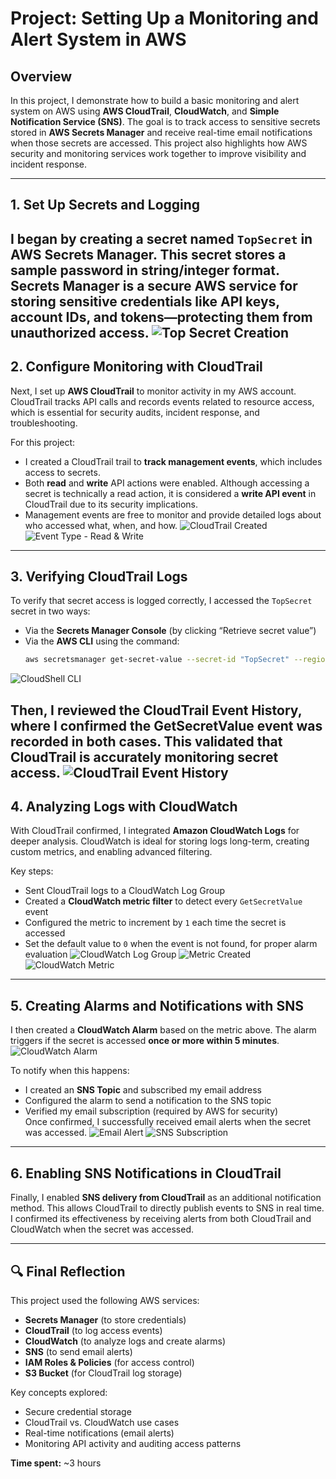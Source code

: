 # Project: Setting Up a Monitoring and Alert System in AWS

## Overview  
In this project, I demonstrate how to build a basic monitoring and alert system on AWS using **AWS CloudTrail**, **CloudWatch**, and **Simple Notification Service (SNS)**. The goal is to track access to sensitive secrets stored in **AWS Secrets Manager** and receive real-time email notifications when those secrets are accessed. This project also highlights how AWS security and monitoring services work together to improve visibility and incident response.

---

## 1. Set Up Secrets and Logging  
I began by creating a secret named `TopSecret` in **AWS Secrets Manager**. This secret stores a sample password in string/integer format.  
Secrets Manager is a secure AWS service for storing sensitive credentials like API keys, account IDs, and tokens—protecting them from unauthorized access.
![Top Secret Creation](cs/topsecret-creation.png)
---

## 2. Configure Monitoring with CloudTrail 
Next, I set up **AWS CloudTrail** to monitor activity in my AWS account. CloudTrail tracks API calls and records events related to resource access, which is essential for security audits, incident response, and troubleshooting.

For this project:
- I created a CloudTrail trail to **track management events**, which includes access to secrets.
- Both **read** and **write** API actions were enabled. Although accessing a secret is technically a read action, it is considered a **write API event** in CloudTrail due to its security implications.
- Management events are free to monitor and provide detailed logs about who accessed what, when, and how.
![CloudTrail Created](cs/cloudtrail-created.png)
![Event Type - Read & Write](cs/event-type-r-w.png)

---

## 3. Verifying CloudTrail Logs  
To verify that secret access is logged correctly, I accessed the `TopSecret` secret in two ways:
- Via the **Secrets Manager Console** (by clicking “Retrieve secret value”)
- Via the **AWS CLI** using the command:  
  ```bash
  aws secretsmanager get-secret-value --secret-id "TopSecret" --region us-east-1
  ```
![CloudShell CLI](cs/cloudshell-cli.png)

Then, I reviewed the **CloudTrail Event History**, where I confirmed the **GetSecretValue** event was recorded in both cases. This validated that CloudTrail is accurately monitoring secret access.
![CloudTrail Event History](cs/cloudtrail-event-history.png)
---

## 4. Analyzing Logs with CloudWatch  
With CloudTrail confirmed, I integrated **Amazon CloudWatch Logs** for deeper analysis. CloudWatch is ideal for storing logs long-term, creating custom metrics, and enabling advanced filtering.

Key steps:
- Sent CloudTrail logs to a CloudWatch Log Group  
- Created a **CloudWatch metric filter** to detect every `GetSecretValue` event  
- Configured the metric to increment by `1` each time the secret is accessed  
- Set the default value to `0` when the event is not found, for proper alarm evaluation
![CloudWatch Log Group](cs/cloudwatch-log-group.png)
![Metric Created](cs/cw-metric-created.png)
![CloudWatch Metric](cs/cloudwatch-metric.png)
---

## 5. Creating Alarms and Notifications with SNS  
I then created a **CloudWatch Alarm** based on the metric above. The alarm triggers if the secret is accessed **once or more within 5 minutes**.
![CloudWatch Alarm](cs/alarm-created.png)

To notify when this happens:
- I created an **SNS Topic** and subscribed my email address  
- Configured the alarm to send a notification to the SNS topic  
- Verified my email subscription (required by AWS for security)  
Once confirmed, I successfully received email alerts when the secret was accessed.
![Email Alert](cs/email-alert.png)
![SNS Subscription](cs/subscription-confirmed.png)

---

## 6. Enabling SNS Notifications in CloudTrail  
Finally, I enabled **SNS delivery from CloudTrail** as an additional notification method. This allows CloudTrail to directly publish events to SNS in real time. I confirmed its effectiveness by receiving alerts from both CloudTrail and CloudWatch when the secret was accessed.

---

## 🔍 Final Reflection  
This project used the following AWS services:  
- **Secrets Manager** (to store credentials)  
- **CloudTrail** (to log access events)  
- **CloudWatch** (to analyze logs and create alarms)  
- **SNS** (to send email alerts)  
- **IAM Roles & Policies** (for access control)  
- **S3 Bucket** (for CloudTrail log storage)  

Key concepts explored:  
- Secure credential storage  
- CloudTrail vs. CloudWatch use cases  
- Real-time notifications (email alerts)  
- Monitoring API activity and auditing access patterns  

**Time spent:** ~3 hours
